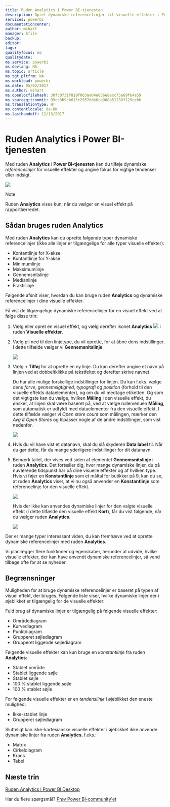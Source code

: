 ```yaml
---
title: Ruden Analytics i Power BI-tjenesten
description: Opret dynamiske referencelinjer til visuelle effekter i Power BI-tjenesten
services: powerbi
documentationcenter: 
author: mihart
manager: kfile
backup: 
editor: 
tags: 
qualityfocus: no
qualitydate: 
ms.service: powerbi
ms.devlang: NA
ms.topic: article
ms.tgt_pltfrm: NA
ms.workload: powerbi
ms.date: 05/02/2017
ms.author: mihart
ms.openlocfilehash: 30fc0731f819f063aa04e856e8acc75a69f64a59
ms.sourcegitcommit: 99cc3b9cb615c2957dde6ca908a51238f129cebb
ms.translationtype: HT
ms.contentlocale: da-DK
ms.lasthandoff: 11/13/2017
---
```

# <a name="analytics-pane-in-power-bi-service"></a>Ruden Analytics i Power BI-tjenesten
Med ruden **Analytics** i **Power BI-tjenesten** kan du tilføje dynamiske *referencelinjer* for visuelle effekter og angive fokus for vigtige tendenser eller indsigt.

![](media/service-analytics-pane/power-bi-analytics-pane.png)

> [!NOTE]
> Ruden **Analytics** vises kun, når du vælger en visuel effekt på rapportlærredet.
> 
> 

## <a name="using-the-analytics-pane"></a>Sådan bruges ruden Analytics
Med ruden **Analytics** kan du oprette følgende typer dynamiske referencelinjer (ikke alle linjer er tilgængelige for alle typer visuelle effekter):

* Kontantlinje for X-akse
* Kontantlinje for Y-akse
* Minimumlinje
* Maksimumlinje
* Gennemsnitslinje
* Medianlinje
* Fraktillinje

Følgende afsnit viser, hvordan du kan bruge ruden **Analytics** og dynamiske referencelinjer i dine visuelle effekter.

Få vist de tilgængelige dynamiske referencelinjer for en visuel effekt ved at følge disse trin:

1. Vælg eller opret en visuel effekt, og vælg derefter ikonet **Analytics** ![](media/service-analytics-pane/power-bi-analytics-icon.png) i ruden **Visuelle effekter**.
2. Vælg pil ned til den linjetype, du vil oprette, for at åbne dens indstillinger. I dette tilfælde vælger vi **Gennemsnitslinje**.
   
   ![](media/service-analytics-pane/power-bi-add.png)
3. Vælg **+ Tilføj** for at oprette en ny linje. Du kan derefter angive et navn på linjen ved at dobbeltklikke på tekstfeltet og derefter skrive navnet.
   
   Du har alle mulige forskellige indstillinger for linjen. Du kan f.eks. vælge dens *farve*, *gennemsigtighed*, *typografi* og *position* (forhold til den visuelle effekts dataelementer), og om du vil medtage etiketten. Og som det vigtigste kan du vælge, hvilken **Måling** i den visuelle effekt, du ønsker, at linjen skal være baseret på, ved at vælge rullemenuen **Måling**, som automatisk er udfyldt med dataelementer fra den visuelle effekt. I dette tilfælde vælger vi *Open store count* som målingen, mærker den *Avg # Open Stores* og tilpasser nogle af de andre indstillinger, som vist nedenfor.
   
   ![](media/service-analytics-pane/power-bi-average-line.png)
4. Hvis du vil have vist et datanavn, skal du slå skyderen **Data label** til. Når du gør dette, får du mange yderligere indstillinger for dit datanavn.
5. Bemærk tallet, der vises ved siden af elementet **Gennemsnitslinje** i ruden **Analytics**. Det fortæller dig, hvor mange dynamiske linjer, du på nuværende tidspunkt har på dine visuelle effekter og af hvilken type. Hvis vi føjer en **Konstantlinje** som et måltal for butikker på 9, kan du se, at ruden **Analytics** viser, at vi nu også anvender en **Konstantlinje** som referencelinje for den visuelle effekt.
   
   ![](media/service-analytics-pane/power-bi-reference-lines.png)
   
   Hvis der ikke kan anvendes dynamiske linjer for den valgte visuelle effekt (i dette tilfælde den visuelle effekt **Kort**), får du vist følgende, når du vælger ruden **Analytics**.
   
   ![](media/service-analytics-pane/power-bi-no-lines.png)

Der er mange typer interessant viden, du kan fremhæve ved at oprette dynamiske referencelinjer med ruden **Analytics**.

Vi planlægger flere funktioner og egenskaber, herunder at udvide, hvilke visuelle effekter, der kan have anvendt dynamiske referencelinjer, så vend tilbage ofte for at se nyheder.

## <a name="limitations"></a>Begrænsninger
Muligheden for at bruge dynamiske referencelinjer er baseret på typen af visuel effekt, der bruges. Følgende liste viser, hvilke dynamiske linjer der i øjeblikket er tilgængelig for de visuelle effekter:

Fuld brug af dynamiske linjer er tilgængelig på følgende visuelle effekter:

* Områdediagram
* Kurvediagram
* Punktdiagram
* Grupperet søjlediagram
* Grupperet liggende søjlediagram

Følgende visuelle effekter kan kun bruge en *konstantlinje* fra ruden **Analytics**:

* Stablet område
* Stablet liggende søjle
* Stablet søjle
* 100 % stablet liggende søjle
* 100 % stablet søjle

For følgende visuelle effekter er en *tendenslinje* i øjeblikket den eneste mulighed:

* Ikke-stablet linje
* Grupperet søjlediagram

Slutteligt kan ikke-kartesianske visuelle effekter i øjeblikket ikke anvende dynamiske linjer fra ruden **Analytics**, f.eks.:

* Matrix
* Cirkeldiagram
* Krans
* Tabel

## <a name="next-steps"></a>Næste trin
[Ruden Analytics i Power BI Desktop](desktop-analytics-pane.md)

Har du flere spørgsmål? [Prøv Power BI-community'et](http://community.powerbi.com/)

